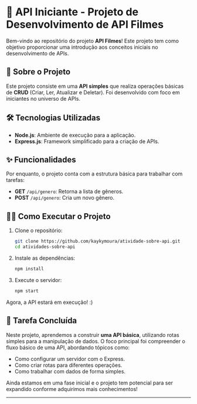 # 🚀 API Iniciante - Projeto de Desenvolvimento de API Filmes

Bem-vindo ao repositório do projeto **API Filmes**! Este projeto tem como objetivo proporcionar uma introdução aos conceitos iniciais no desenvolvimento de APIs.

## 📌 Sobre o Projeto

Este projeto consiste em uma **API simples** que realiza operações básicas de **CRUD** (Criar, Ler, Atualizar e Deletar). Foi desenvolvido com foco em iniciantes no universo de APIs.

## 🛠️ Tecnologias Utilizadas

- **Node.js**: Ambiente de execução para a aplicação.
- **Express.js**: Framework simplificado para a criação de APIs.

## ✨ Funcionalidades

Por enquanto, o projeto conta com a estrutura básica para trabalhar com tarefas:

- **GET** `/api/genero`: Retorna a lista de gêneros.
- **POST** `/api/genero`: Cria um novo gênero.

## 🧑‍💻 Como Executar o Projeto

1. Clone o repositório:
    ```bash
    git clone https://github.com/kaykymoura/atividade-sobre-api.git
    cd atividades-sobre-api
    ```

2. Instale as dependências:
    ```bash
    npm install
    ```

3. Execute o servidor:
    ```bash
    npm start
    ```

Agora, a API estará em execução! :)

## 🚧 Tarefa Concluída

Neste projeto, aprendemos a construir **uma API básica**, utilizando rotas simples para a manipulação de dados. O foco principal foi compreender o fluxo básico de uma API, abordando tópicos como:

- Como configurar um servidor com o Express.
- Como criar rotas para diferentes operações.
- Como trabalhar com dados de forma simples.

Ainda estamos em uma fase inicial e o projeto tem potencial para ser expandido conforme adquirimos mais conhecimentos!

---
